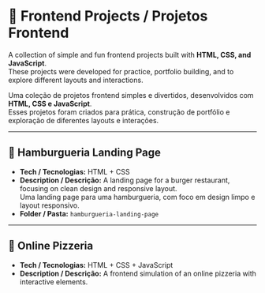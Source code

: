 # 🎨 Frontend Projects / Projetos Frontend

A collection of simple and fun frontend projects built with **HTML, CSS, and JavaScript**.  
These projects were developed for practice, portfolio building, and to explore different layouts and interactions.

Uma coleção de projetos frontend simples e divertidos, desenvolvidos com **HTML, CSS e JavaScript**.  
Esses projetos foram criados para prática, construção de portfólio e exploração de diferentes layouts e interações.

---

## 🍔 Hamburgueria Landing Page
- **Tech / Tecnologias:** HTML + CSS  
- **Description / Descrição:** A landing page for a burger restaurant, focusing on clean design and responsive layout.  
Uma landing page para uma hamburgueria, com foco em design limpo e layout responsivo.  
- **Folder / Pasta:** `hamburgueria-landing-page`  

---

## 🍕 Online Pizzeria
- **Tech / Tecnologias:** HTML + CSS + JavaScript  
- **Description / Descrição:** A frontend simulation of an online pizzeria with interactive elements.
